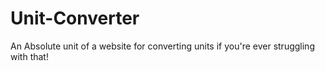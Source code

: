 # Unit-Converter
An Absolute unit of a website for converting units if you're ever struggling with that!
